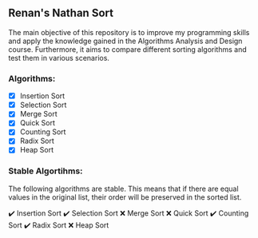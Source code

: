## Renan's Nathan Sort

The main objective of this repository is to improve my programming skills and apply the knowledge gained in the Algorithms Analysis and Design course. Furthermore, it aims to compare different sorting algorithms and test them in various scenarios.

### Algorithms:

- [x] Insertion Sort
- [x] Selection Sort
- [x] Merge Sort
- [x] Quick Sort
- [x] Counting Sort
- [x] Radix Sort
- [x] Heap Sort

### Stable Algortihms:

The following algorithms are stable. This means that if there are equal values in the original list, their order will be preserved in the sorted list.

✔️ Insertion Sort
✔️ Selection Sort
❌ Merge Sort
❌ Quick Sort
✔️ Counting Sort
✔️ Radix Sort
❌ Heap Sort
